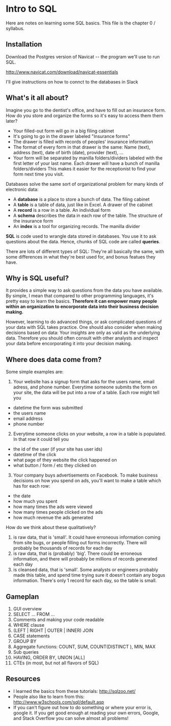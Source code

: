 # Intro to SQL

Here are notes on learning some SQL basics. This file is the chapter 0 / syllabus.

## Installation

Download the Postgres version of Navicat -- the program we'll use to run SQL.

http://www.navicat.com/download/navicat-essentials

I'll give instructions on how to connct to the databases in Slack

## What's it all about?

Imagine you go to the dentist's office, and have to fill out an insurance form. 
How do you store and organize the forms so it's easy to access them them later?

- Your filled-out form will go in a big filing cabinet
- It's going to go in the drawer labeled "Insurance forms"
- The drawer is filled with records of peoples' insurance information
- The format of every form in that drawer is the same: 
    Name (text), address (text), date of birth (date), provider (text), ...
- Your form will be separated by manilla folders/dividers labeled with the first letter of your last name. 
    Each drawer will have a bunch of manilla folders/dividers
    This makes it easier for the receptionist to find your form next time you visit.

Databases solve the same sort of organizational problem for many kinds of electronic data:

- A **database** is a place to store a bunch of data. The filing cabinet
- A **table** is a table of data, just like in Excel. A drawer of the cabinet
- A **record** is a row in a table. An individual form
- A **schema** describes the data in each row of the table. The structure of the insurance form
- An **index** is a tool for organizing records. The manilla divider

**SQL** is code used to wrangle data stored in databases.
You use it to ask questions about the data. Hence, chunks of SQL code are called **queries**.

There are lots of different types of SQL: They're all basically the same, with some differences in what they're best used for, and bonus featues they have.

## Why is SQL useful?

It provides a simple way to ask questions from the data you have available.
By simple, I mean that compared to other programming languages, it's pretty easy to learn the basics.
**Therefore it can empower many people within an organization to encorporate data into their business decision making.**

However, learning to do advanced things, or ask complicated questions of your data with SQL takes practice.
One should also consider when making decisions based on data: Your insights are only as valid as the underlying data.
Therefore you should often consult with other analysts and inspect your data before encorporating it into your decision making.

## Where does data come from?

Some simple examples are:

1. Your website has a signup form that asks for the users name, email adress, and phone number. Everytime someone submits the form on your site, the data will be put into a row of a table. Each row might tell you
  - datetime the form was submitted
  - the users name
  - email address
  - phone number

2. Everytime someone clicks on your website, a row in a table is populated. In that row it could tell you
  - the id of the user (if your site has user ids)
  - datetime of the click
  - what page of they website the click happened on
  - what button / form / etc they clicked on

3. Your company buys advertisements on Facebook. To make business decisions on how you spend on ads, you'll want to make a table which has for each row:
  - the date
  - how much you spent
  - how many times the ads were viewed
  - how many times people clicked on the ads
  - how much revenue the ads generated

How do we think about these qualitatively?

1. is raw data, that is 'small'. It could have erroneous information coming from site bugs, or people filling out forms incorrectly. There will probably be thousands of records for each day
2. is raw data, that is (probably) 'big'. There could be erroneous information, and there will probably be millions of records generated each day
3. is cleansed data, that is 'small'. Some analysts or engineers probably made this table, and spend time trying sure it doesn't contain any bogus information. There's only 1 record for each day, so the table is small.

## Gameplan

1. GUI overview
2. SELECT ... FROM ...
3. Comments and making your code readable
4. WHERE clause
5. (LEFT | RIGHT | OUTER | INNER) JOIN
6. CASE statements
7. GROUP BY
8. Aggregate functions: COUNT, SUM, COUNT(DISTINCT ), MIN, MAX
9. Sub queries
10. HAVING, ORDER BY, UNION [ALL]
11. CTEs (in most, but not all flavors of SQL)

## Resources

- I learned the basics from these tutorials: http://sqlzoo.net/
- People also like to learn from this: http://www.w3schools.com/sql/default.asp
- If you can't figure out how to do something or where your error is, google it.
  If you get good enough at reading your own errors, Google, and Stack Overflow you can solve almost all problems!
